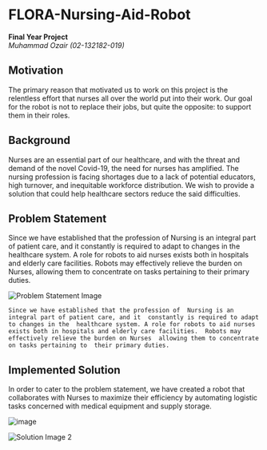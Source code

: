 # FLORA-Nursing-Aid-Robot

**Final Year Project**  
*Muhammad Ozair (02-132182-019)*

## Motivation
The primary reason that motivated us to work on this project is the relentless effort that nurses all over the world put into their work. Our goal for the robot is not to replace their jobs, but quite the opposite: to support them in their roles.

## Background
Nurses are an essential part of our healthcare, and with the threat and demand of the novel Covid-19, the need for nurses has amplified. The nursing profession is facing shortages due to a lack of potential educators, high turnover, and inequitable workforce distribution. We wish to provide a solution that could help healthcare sectors reduce the said difficulties.

## Problem Statement
Since we have established that the profession of Nursing is an integral part of patient care, and it constantly is required to adapt to changes in the healthcare system. A role for robots to aid nurses exists both in hospitals and elderly care facilities. Robots may effectively relieve the burden on Nurses, allowing them to concentrate on tasks pertaining to their primary duties.

![Problem Statement Image](https://github.com/Shwifty0/FLORA-Nursing-Aid-Robot-/assets/102323082/205b22b2-98c0-4cbb-83bb-ef42834551c4)

`Since we have established that the profession of  Nursing is an integral part of patient care, and it  constantly is required to adapt to changes in the  healthcare system. A role for robots to aid nurses  exists both in hospitals and elderly care facilities.  Robots may effectively relieve the burden on Nurses  allowing them to concentrate on tasks pertaining to  their primary duties.`

## Implemented Solution
In order to cater to the problem statement, we have created a robot that collaborates with Nurses to maximize their efficiency by automating logistic tasks concerned with medical equipment and supply storage.

![image](https://github.com/Shwifty0/FLORA-Nursing-Aid-Robot-/assets/102323082/6f802140-6f9e-4e41-abcc-4aad5a641859)


![Solution Image 2](https://github.com/Shwifty0/FLORA-Nursing-Aid-Robot-/assets/102323082/ab8e6ea8-6280-41bf-8c23-30d46fc9cc66)
